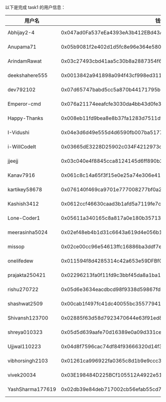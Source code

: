 以下是完成 task1 的用户信息：

| 用户名           | 钱包地址                                                           | tx |
|------------------|--------------------------------------------------------------------|------------------------------------------------------------------------------------------------------|
| Abhijay2-4       | 0x047ad0Fa537eEa4393eA3b412EBd43A9752E8fe666AF9E5fA83532c7b105a34f | [10 STRK](https://starkscan.co/tx/0x03f5ccbf3540f95d8c2ce758cde05c57ad5b5cdaf868d0911d1315f2ab60fcfa) |
| Anupama71        | 0x05b9081f2e402d1d5fc8e96e364e5802bee44377dca7fb1f863b922bfb0b5171 | [10 STRK](https://starkscan.co/tx/0x03da6a3849793e18e49f17b31e25f0036dac8bdc61be8cd85965ee894de46172) |
| ArindamRawat     | 0x03c27493cbd41aa5c30b8a2887354f6b898fc135d04f9822d1e6314c715f4129 | [10 STRK](https://starkscan.co/tx/0x00773ee68b74763f8890235e5397fa07e13b28bf18ba24a95af34ac6dfe95061) |
| deekshahere555   | 0x0013842a941898a094f43cf998ed311bdd2349496a421727ce38b4871d760186 | [10 STRK](https://starkscan.co/tx/0x0221f819d8fd108f047bc45d1ab6f6ff7b30dde8cc783326a0798ba5f9100a5f) |
| dev792102        | 0x07d65747babd5cc5a870b44171795bb652ae1552f556fac9211de45f3788a589 | [10 STRK](https://starkscan.co/tx/0x06c2548a40cc78d389699aabe231d64c2d8d4d76cdddad1e07f4cdfdb40b77ce) |
| Emperor-cmd      | 0x076a21174eeafcfe3030da4bb43d0fe3376e769185083fa0dbf2247e95636e7d | [10 STRK](https://starkscan.co/tx/0x0737f1a85283a21557dcd78086c9056af73914eca0e70851adf4050c38f8ef1d) |
| Happy-Thanks     | 0x008eb11fd9bea8e8b37fa1283d7511df2aa52865073e44c83942bcee562734eb | [10 STRK](https://starkscan.co/tx/0x00a38eaf3c359188c33785ff479008a627b5d86f6953d746c2200fa26d97bdfc) |
| I-Vidushi        | 0x04e3d6d49e555d4d6590fb007ba5177deb7867de3c0e33fd24e4b4fec5fffab9 | [10 STRK](https://starkscan.co/tx/0x0051ea21ad7ab1cbe52641a5771f7b14245a493d98e37122c78fa86616ba722b) |
| i-WillCodeIt     | 0x03665dE3228D25902c034F4212973cCa31c91D9567FBD5E39AdA384f2762600d | [10 STRK](https://starkscan.co/tx/0x02a80d03ca1669c1de6cdd8a091f87279a67a66ae57d158009cb7adea32c735d) |
| jjeejj           | 0x03c040e4f8845cca8124145d6ff890b26538a0b677af5b4b6836307b3d762a73 | [10 STRK](https://starkscan.co/tx/0x03f9f998abd788f8dbc2680f6c592107b516fd840191e718731f4c4001e89b98) |
| Kanav7916        | 0x061c8c14a65f3f15e0e25a74e306e4113aa8323ebcb1e0e28691edd151120f6d | [10 STRK](https://starkscan.co/tx/0x05bb5062f21828e405700ec3e4bde6af478df1b886067a62fcaedf0e2a3591de) |
| kartikey58678    | 0x076140f469ca9701e777008277bf0a2529e4670450ebb61e4397e226ae1b886c | [10 STRK](https://starkscan.co/tx/0x055a529a286dc4456b74670ad5945a04189de04f38b0d8720e63eb13d6144d7f) |
| Kashish3412      | 0x0612ccf46630caad3b1afd5a7119fe7ce96950d11336e5df97014f731ce5845e | [10 STRK](https://starkscan.co/tx/0x000c8ac9186f9b30860c747fdd291affae3b6d17a9d472bcc42b0a3205c447b3) |
| Lone-Coder1      | 0x05611a340165c8a817a0e180b35713ea061adbe854bc3930977171bb33fcfca1 | [10 STRK](https://starkscan.co/tx/0x00a506668fff6b203a79eacd0db2999f6f8d78c0b32f98053b962d9230320ee4) |
| meerasinha5024   | 0x02ef48eb4b1d31c6643a619d4e056b177c74aea730a0c675ce82eb94db2f9c12 | [10 STRK](https://starkscan.co/tx/0x02d44164ae10b8a5b6cfce85bdd46878b5bd4d78c6fa62e8760129ad0cf038fb) |
| missop           | 0x02ce00cc96e54613ffc16886ba3ddf7ebd06826122f9723e0e8c672328b0c375 | [10 STRK](https://starkscan.co/tx/0x0092e8eeb6c5a2170a5096ae3a664ca0e3648013a6f6e09f422d51e3cf4eb206) |
| onelifedew       | 0x011594f8d4285314c42a653e59DFBf0Ef1C33253EF26fF0626977a3552CC2642 | [10 STRK](https://starkscan.co/tx/0x02b4ed826f1fb724805602e8a2750bb25d3c5175631119d1485c7e81d6867aaf) |
| prajakta250421   | 0x02296213fa0f11fd9c3bbf45da8a1ba1e380440b123396b3dd3b67dd7da5b2ef | [10 STRK](https://starkscan.co/tx/0x02000f0eeaa93f20dfd0adf76577ab99b4340378a1fa083567c59e7236b66cd9) |
| rishu270722      | 0x05d6e3634eacdbcd98f9338d59867fd3e80a295c4fcfa173da2181d72c0ed560 | [10 STRK](https://starkscan.co/tx/0x04e75352dceb97d2ca73671ab3b6ef1625c85ced0b86e576b072263ddc0c6317) |
| shashwat2509     | 0x00cab1f497fc41dc40055bc35577941d5047739ca54f6b2ef80c7ba0ae19c931 | [10 STRK](https://starkscan.co/tx/0x00998323cbcf85031f01c843a0cae3e994e69fe201c7e38482ecbbc0d0ddeef8) |
| Shivansh123700   | 0x02885f63d58d7923470644e63f91ed8352a39b75e879bce987cc9af726473104 | [10 STRK](https://starkscan.co/tx/0x04818c04e131e3519184a2f5e30672958edda4c56f832927df8dcf566cc01cdd) |
| shreya010323     | 0x05d5d639aafe70d16389e0a09d331ce3e9dddc22a33d36c070c531bada29640d | [10 STRK](https://starkscan.co/tx/0x036a8d343ca0a5b35319c7a13d72e6bcfd5c6d72091b8cd2895027461b637f3e) |
| Ujjwal110223     | 0x04d8f7596cac74df84f93666320d14f36c5b72bbc0e40019985051d9950be55a | [10 STRK](https://starkscan.co/tx/0x00db54443183fdf87f8b39db4c45cf638d6b50b1968d38c657280fc5f9000997) |
| vibhorsingh2103  | 0x01261ca996922fa0365c8d1b9e9ccc35aaa4ef8ae5826e45c6cf44039ad68261 | [10 STRK](https://starkscan.co/tx/0x057c723b179c198d5efea0dfa7d3050459addc45349c5bdcd90cb02da3ea766d) |
| vivek20034       | 0x03E198484D225BCf105512A4922e51011dcB8f006b6B120326379481397fa1E4 | [10 STRK](https://starkscan.co/tx/0x0233cf953872253488b17a904b9f0895ef2f1f241ce25c8029d1ca6c23b5b289) |
| YashSharma177619 | 0x02db39e84deb717002cb56efab55cd74706bd65315c35846c83cf550aee29ec0 | [10 STRK](https://starkscan.co/tx/0x0082c8fb9e259abcddf0b12461bd3e947e8f5deb1b38e405fd785c6f6429f8c5) |
